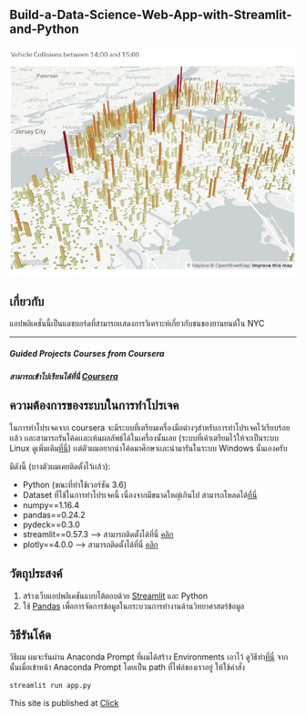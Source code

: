 ## Build-a-Data-Science-Web-App-with-Streamlit-and-Python
<img width="1792" alt="Cover" src="Capture.PNG">

## เกี่ยวกับ
แอปพลิเคชั่นนี้เป็นแดชบอร์ดที่สามารถเเสดงการวิเคราะห์เกี่ยวกับชนของยานยนต์ใน NYC

---
##### Guided Projects Courses from Coursera
##### สามารถเข้าไปเรียนได้ที่นี่ [Coursera](https://www.coursera.org/projects/data-science-streamlit-python)


## ความต้องการของระบบในการทำโปรเจค
ในการทำโปรเจคจาก coursera จะมีระบบที่เตรียมเครื่องมือต่างๆสำหรับการทำโปรเจคไว้เรียบร้อยเเล้ว เเละสามารถรันโค้ดเเละเห้นผลลัพธ์ได้ในเครื่องนั้นเลย (ระบบที่เค้าเตรียมไว้ให้จะเป็นระบบ Linux ดูเพิ่มเติม[ที่นี่](https://rhyme.com/)) เเต่ตัวผมอยากนำโค้ดมาศึกษาเเละนำมารันในระบบ Windows นั้นเองครับ

มีดังนี้ (บางตัวผมเคยติดตั้งไว้เเล้ว):
* Python (ขณะที่ทำใช้เวอร์ชัน 3.6) 
* Dataset ที่ใช้ในการทำโปรเจคนี้ เนื่องจากมีขนาดใหญ่เกินไป สามารถโหลดได้[ที่นี่](https://drive.google.com/drive/folders/1RF_t2dK4nSKE0y6_lSqnEG4vdRExUkU7?usp=sharing)
* numpy==1.16.4
* pandas==0.24.2
* pydeck==0.3.0
* streamlit==0.57.3 --> สามารถติดตั้งได้ที่นี่ [คลิก](https://docs.streamlit.io/en/latest/troubleshooting/clean-install.html)
* plotly==4.0.0 --> สามารถติดตั้งได้ที่นี่ [คลิก](https://pypi.org/project/plotly-express/)



## วัตถุประสงค์
1. สร้างเว็บแอปพลิเคชันแบบโต้ตอบด้วย [Streamlit](https://www.streamlit.io/) และ Python
2. ใช้ [Pandas](https://pandas.pydata.org/) เพื่อการจัดการข้อมูลในกระบวนการทำงานด้านวิทยาศาสตร์ข้อมูล


## วิธีรันโค้ด
วิธีผม ผมจะรันผ่าน Anaconda Prompt ที่ผมได้สร้าง Environments เอาไว้ ดูวิธีทำ[ที่นี่](https://docs.anaconda.com/anaconda/navigator/getting-started/#managing-environments)
จากนั้นเมื่อเข้าหน้า Anaconda Prompt โดยเป็น path ที่ไฟล์ของเราอยู่ 
ให้ใช้คำสั่ง 

```py 
streamlit run app.py
```

This site is published at [Click](https://aattawut.github.io/Build-a-Data-Science-Web-App-with-Streamlit-and-Python/)
